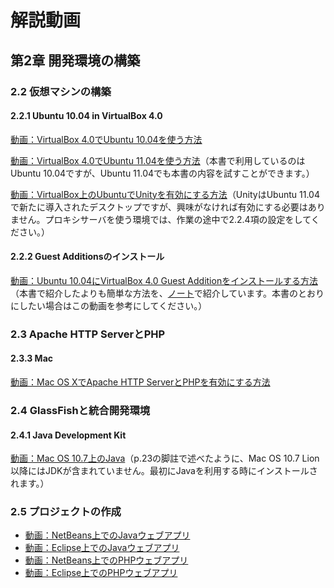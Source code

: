 # 解説動画

## 第2章 開発環境の構築

### 2.2 仮想マシンの構築

#### 2.2.1 Ubuntu 10.04 in VirtualBox 4.0

[動画：VirtualBox 4.0でUbuntu 10.04を使う方法](http://youtu.be/MYdxzHlSkL4)

[動画：VirtualBox 4.0でUbuntu 11.04を使う方法](http://youtu.be/hGHUTp8jMK4)（本書で利用しているのはUbuntu 10.04ですが、Ubuntu 11.04でも本書の内容を試すことができます。）

[動画：VirtualBox上のUbuntuでUnityを有効にする方法](http://youtu.be/X18S9Ktd6aQ)（UnityはUbuntu 11.04で新たに導入されたデスクトップですが、興味がなければ有効にする必要はありません。プロキシサーバを使う環境では、作業の途中で2.2.4項の設定をしてください。）

#### 2.2.2 Guest Additionsのインストール

[動画：Ubuntu 10.04にVirtualBox 4.0 Guest Additionをインストールする方法](http://youtu.be/DlShag2A5Nk)（本書で紹介したよりも簡単な方法を、[ノート](http://www.facebook.com/note.php?note_id=165540553507071)で紹介しています。本書のとおりにしたい場合はこの動画を参考にしてください。）

### 2.3 Apache HTTP ServerとPHP

#### 2.3.3 Mac

[動画：Mac OS XでApache HTTP ServerとPHPを有効にする方法](http://youtu.be/heiXSqh3mDQ)

### 2.4 GlassFishと統合開発環境

#### 2.4.1 Java Development Kit

[動画：Mac OS 10.7上のJava](http://youtu.be/36R485Rul7I)（p.23の脚註で述べたように、Mac OS 10.7 Lion以降にはJDKが含まれていません。最初にJavaを利用する時にインストールされます。）

### 2.5 プロジェクトの作成

* [動画：NetBeans上でのJavaウェブアプリ](http://youtu.be/YwWZNSE3e94)
* [動画：Eclipse上でのJavaウェブアプリ](http://youtu.be/RqRFsQjYq-E)
* [動画：NetBeans上でのPHPウェブアプリ](http://youtu.be/3118hz3bZpA)
* [動画：Eclipse上でのPHPウェブアプリ](http://youtu.be/DcPCQK0qqgY)
